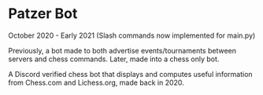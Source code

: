 # Patzer Bot
October 2020 - Early 2021 (Slash commands now implemented for main.py)

Previously, a bot made to both advertise events/tournaments between servers and chess commands. Later, made into a chess only bot.

A Discord verified chess bot that displays and computes useful information from Chess.com and Lichess.org, made back in 2020.

